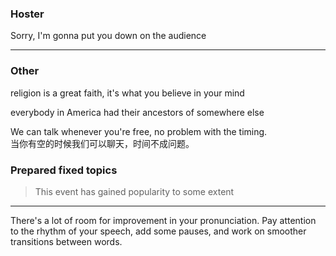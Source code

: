 ### Hoster

Sorry, I'm gonna put you down on the audience <br>

<hr>


### Other

religion is a great faith, it's what you believe in your mind

everybody in America had their ancestors of  somewhere else


We can talk whenever you're free, no problem with the timing. <br>
当你有空的时候我们可以聊天，时间不成问题。 <br>

### Prepared fixed topics
> This event has gained popularity to some extent

<hr>

There's a lot of room for improvement in your pronunciation. Pay attention to the rhythm of your speech, add some pauses, and work on smoother transitions between words.

